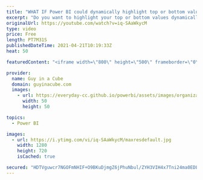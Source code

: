 ```yaml
---
title: "WHAT IF Power BI could dynamically highlight top or bottom values?"
excerpt: "Do you want to highlight your top or bottom values dynamically in Power BI? Patrick looks at a creative way to accomplish this using WHAT IF parameters.  Download Sample: http://guyinacu.be/dynamichighlightsample  📢 Become a member: https://guyinacu.be/membership \r \r *******************\r \r Want to take"
originalUrl: https://youtube.com/watch?v=iq-SAaWkycM
type: video
price: Free
length: PT7M31S
publishedDateTime: 2021-04-21T10:19:33Z
heat: 50

featuredContent: "<iframe width=\"800\" height=\"500\" frameborder=\"0\" src=\"https://www.youtube.com/embed/iq-SAaWkycM\" allow=\"accelerometer; autoplay; encrypted-media; gyroscope; picture-in-picture\" allowfullscreen></iframe>"

provider:
  name: Guy in a Cube
  domain: guyinacube.com
  images:
    - url: https://everyday-cc.github.io/powerbi/assets/images/organizations/guyinacube.com-50x50.jpg
      width: 50
      height: 50

topics:
  - Power BI

images:
  - url: https://i.ytimg.com/vi/iq-SAaWkycM/maxresdefault.jpg
    width: 1280
    height: 720
    isCached: true

secured: "HDTVguwcr7NGOFmNHIF+O9BKuDjmgZ6jPhuNbul/ZYH3VIH4x7Tni24ma0EDL+EGVy11aIu9/5UsrYBa+D4KEYVL3LZEEPzUBVgTVjlPXebKJ+fjXvuF7P8vRTb1yw9uYd6ATj96tU5nwNVM3QcqySuikbJGnw3pJ85SzFHH92L78dohZo9aKyiWf1YWT75HTR485PjWiu0V9N3lv/euYkiOG7iBSopP/A6cFXQ/i/TswYjlNkUXOc7PkGJ4kMF8KeatSDl3ZopHtHX3G1EQ0jlEaNmTs3oHnHWCMy/vM+aqv7BA0yhbBTbLrTyTzSfsoowCjuSfSIYvHrQFfPmvEN3RMep51BiqX1BfpL9tBAayPTz4Qh8AkkNX6S47GTID1pu6FHrGhK391OZ4zBYKs+gkW7vrU8CpRxHFG9xxBiE=;sZ7YIabzjMW0j/aOO2Bp4Q=="
---
```


